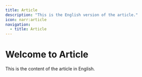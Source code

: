 ```yaml
---
title: Article
description: "This is the English version of the article."
icon: narr:article
navigation:
  - title: Article
---
```


# Welcome to Article

This is the content of the article in English.
